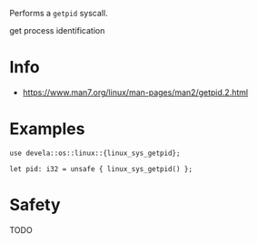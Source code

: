 Performs a `getpid` syscall.

get process identification

# Info
- <https://www.man7.org/linux/man-pages/man2/getpid.2.html>

# Examples
```ignore
use devela::os::linux::{linux_sys_getpid};

let pid: i32 = unsafe { linux_sys_getpid() };
```

# Safety
TODO
